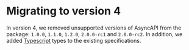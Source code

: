 # Migrating to version 4

In version 4, we removed unsupported versions of AsyncAPI from the package: `1.0.0`, `1.1.0`, `1.2.0`, `2.0.0-rc1` and `2.0.0-rc2`. In addition, we added [Typescript](https://www.typescriptlang.org/) types to the existing specifications.
